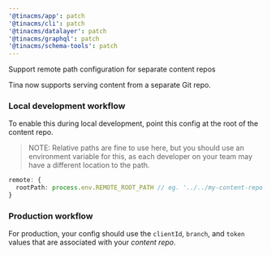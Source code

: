 ```yaml
---
'@tinacms/app': patch
'@tinacms/cli': patch
'@tinacms/datalayer': patch
'@tinacms/graphql': patch
'@tinacms/schema-tools': patch
---
```


Support remote path configuration for separate content repos

Tina now supports serving content from a separate Git repo.

### Local development workflow

To enable this during local development, point
this config at the root of the content repo.

> NOTE: Relative paths are fine to use here, but you should use an environment variable for this, as each developer on your team may have a different location to the path.

```ts
remote: {
  rootPath: process.env.REMOTE_ROOT_PATH // eg. '../../my-content-repo'
}
```

### Production workflow

For production, your config should use the `clientId`, `branch`, and `token` values that are associated with your _content repo_.

